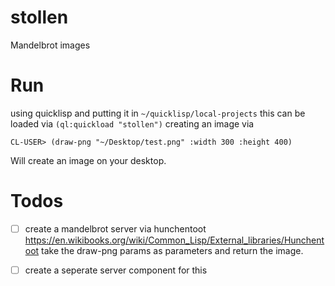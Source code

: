# stollen

Mandelbrot images

# Run

using quicklisp and putting it in `~/quicklisp/local-projects` this can be
loaded via `(ql:quickload "stollen")` creating an image via

```
CL-USER> (draw-png "~/Desktop/test.png" :width 300 :height 400)
```

Will create an image on your desktop.


# Todos

- [ ] create a mandelbrot server via hunchentoot
  https://en.wikibooks.org/wiki/Common_Lisp/External_libraries/Hunchentoot take
  the draw-png params as parameters and return the image.
- [ ] create a seperate server component for this

